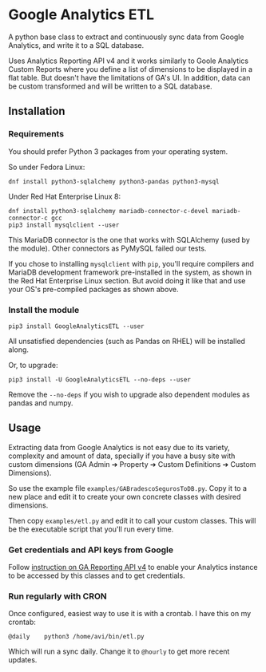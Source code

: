 # Google Analytics ETL

A python base class to extract and continuously sync data from Google Analytics, and write it to a SQL database.

Uses Analytics Reporting API v4 and it works similarly to Goole Analytics Custom Reports where you define a list of dimensions to be displayed in a flat table. But doesn't have the limitations of GA's UI. In addition, data can be custom transformed and will be written to a SQL database.

## Installation

### Requirements

You should prefer Python 3 packages from your operating system.

So under Fedora Linux:

```shell
dnf install python3-sqlalchemy python3-pandas python3-mysql
```
Under Red Hat Enterprise Linux 8:

```shell
dnf install python3-sqlalchemy mariadb-connector-c-devel mariadb-connector-c gcc
pip3 install mysqlclient --user
```
This MariaDB connector is the one that works with SQLAlchemy (used by the module). Other connectors as PyMySQL failed our tests.

If you chose to installing `mysqlclient` with `pip`, you'll require compilers and MariaDB development framework pre-installed in the system, as shown in the Red Hat Enterprise Linux section. But avoid doing it like that and use your OS's pre-compiled packages as shown above.

### Install the module

```shell
pip3 install GoogleAnalyticsETL --user
```

All unsatisfied dependencies (such as Pandas on RHEL) will be installed along.

Or, to upgrade:

```shell
pip3 install -U GoogleAnalyticsETL --no-deps --user
```
Remove the `--no-deps` if you wish to upgrade also dependent modules as pandas and numpy.

## Usage

Extracting data from Google Analytics is not easy due to its variety, complexity and amount of data, specially if you have a busy site with custom dimensions (GA Admin ➔ Property ➔ Custom Definitions ➔ Custom Dimensions).

So use the example file `examples/GABradescoSegurosToDB.py`. Copy it to a new place and edit it to create your own concrete classes with desired dimensions.

Then copy `examples/etl.py` and edit it to call your custom classes. This will be the executable script that you'll run every time.

### Get credentials and API keys from Google

Follow [instruction on GA Reporting API v4](https://developers.google.com/analytics/devguides/reporting/core/v4/quickstart/service-py#1_enable_the_api) to enable your Analytics instance to be accessed by this classes and to get credentials.

### Run regularly with CRON

Once configured, easiest way to use it is with a crontab. I have this on my crontab:

```shell
@daily    python3 /home/avi/bin/etl.py
```

Which will run a sync daily. Change it to `@hourly` to get more recent updates.
